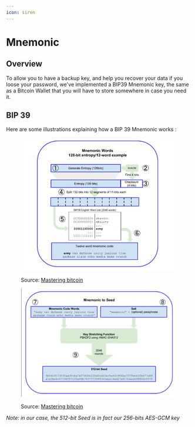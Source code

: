 ```yaml
---
icon: siren
---
```


# Mnemonic

## Overview

To allow you to have a backup key, and help you recover your data if you loose your password, we've implemented a BIP39 Mnemonic key, the same as a Bitcoin Wallet that you will have to store somewhere in case you need it.



## BIP 39

Here are some illustrations explaining how a BIP 39 Mnemonic works :&#x20;

<figure><img src="../.gitbook/assets/image.png" alt=""><figcaption><p>Source:  <a href="https://rads.stackoverflow.com/amzn/click/com/1491954388">Mastering bitcoin</a></p></figcaption></figure>

<figure><img src="../.gitbook/assets/image (1).png" alt=""><figcaption><p>Source:  <a href="https://rads.stackoverflow.com/amzn/click/com/1491954388">Mastering bitcoin</a></p></figcaption></figure>

_Note: in our case, the 512-bit Seed is in fact our 256-bits AES-GCM key_
